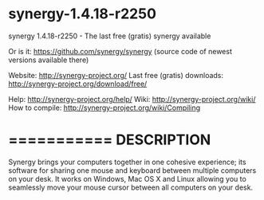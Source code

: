 ﻿synergy-1.4.18-r2250
====================

synergy 1.4.18-r2250 - The last free (gratis) synergy available

Or is it: https://github.com/synergy/synergy (source code of newest versions
available there)

Website:			http://synergy-project.org/
Last free (gratis) downloads:	http://synergy-project.org/download/free/

Help:				http://synergy-project.org/help/
Wiki:				http://synergy-project.org/wiki/
How to compile:			http://synergy-project.org/wiki/Compiling

===========
DESCRIPTION
===========

Synergy brings your computers together in one cohesive experience; its software
for sharing one mouse and keyboard between multiple computers on your desk. It
works on Windows, Mac OS X and Linux allowing you to seamlessly move your mouse
cursor between all computers on your desk.
